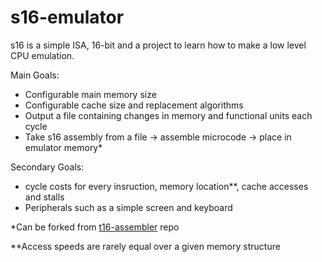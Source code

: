 # s16-emulator

s16 is a simple ISA, 16-bit and a project to learn how to make a low level CPU emulation.

Main Goals:
  - Configurable main memory size
  - Configurable cache size and replacement algorithms
  - Output a file containing changes in memory and functional units each cycle
  - Take s16 assembly from a file -> assemble microcode -> place in emulator memory*  

Secondary Goals:
  - cycle costs for every insruction, memory location**, cache accesses and stalls
  - Peripherals such as a simple screen and keyboard

*Can be forked from [t16-assembler](https://github.com/NaCl-5844/t16-assembler) repo

**Access speeds are rarely equal over a given memory structure
